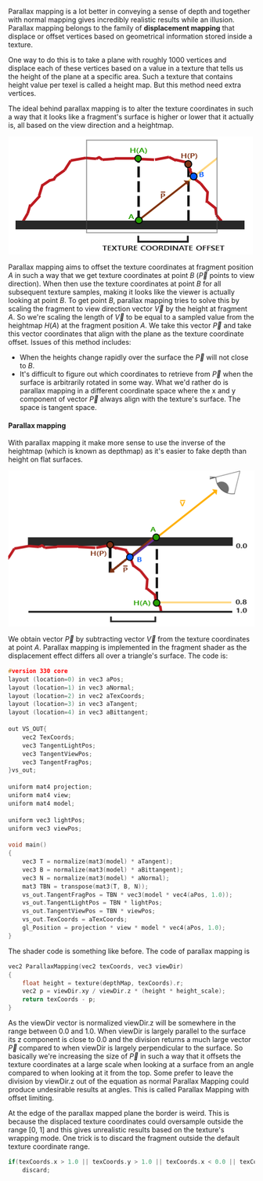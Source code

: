 Parallax mapping is a lot better in conveying a sense of depth and together with normal mapping gives incredibly realistic results while an illusion. Parallax mapping belongs to the family of **displacement mapping** that displace or offset vertices based on geometrical information stored inside a texture.

One way to do this is to take a plane with roughly 1000 vertices and displace each of these vertices based on a value in a texture that tells us the height of the plane at a specific area. Such a texture that contains height value per texel is called a height map. But this method need extra vertices.

The ideal behind parallax mapping is to alter the texture coordinates in such a way that it looks like a fragment's surface is higher or lower that it actually is, all based on the view direction and a heightmap.

![avatar](../image/parallax_mapping_scaled_height.png)

Parallax mapping aims to offset the texture coordinates at fragment position $A$ in such a way that we get texture coordinates at point $B$ ($\vec P$ points to view direction). When then use the texture coordinates at point $B$ for all subsequent texture samples, making it looks like the viewer is actually looking at point $B$. To get point $B$, parallax mapping tries to solve this by scaling the fragment to view direction vector $\vec V$ by the height at fragment $A$. So we're scaling the length of $\vec V$ to be equal to a sampled value from the heightmap $H(A)$ at the fragment position $A$. We take this vector $\vec P$ and take this vector coordinates that align with the plane as the texture coordinate offset. Issues of this method includes:

+ When the heights change rapidly over the surface the $\vec P$ will not close to $B$.
+ It's difficult to figure out which coordinates to retrieve from $\vec P$ when the surface is arbitrarily rotated in some way. What we'd rather do is parallax mapping in a different coordinate space where the x and y component of vector $\vec P$ always align with the texture's surface. The space is tangent space.

#### Parallax mapping

With parallax mapping it make more sense to use the inverse of the heightmap (which is known as depthmap) as it's easier to fake depth than height on flat surfaces.

![avatar](..\image\parallax_mapping_depth.png) 

We obtain vector $\vec P$ by subtracting vector $\vec V$ from the texture coordinates at point $A$. Parallax mapping is implemented in the fragment shader as the displacement effect differs all over a triangle's surface. The code is:

```c
#version 330 core
layout (location=0) in vec3 aPos;
layout (location=1) in vec3 aNormal;
layout (location=2) in vec2 aTexCoords;
layout (location=3) in vec3 aTangent;
layout (location=4) in vec3 aBittangent;

out VS_OUT{
	vec2 TexCoords;
	vec3 TangentLightPos;
	vec3 TangentViewPos;
	vec3 TangentFragPos;
}vs_out;

uniform mat4 projection;
uniform mat4 view;
uniform mat4 model;

uniform vec3 lightPos;
uniform vec3 viewPos;

void main()
{
	vec3 T = normalize(mat3(model) * aTangent);
	vec3 B = normalize(mat3(model) * aBittangent);
	vec3 N = normalize(mat3(model) * aNormal);
	mat3 TBN = transpose(mat3(T, B, N));
	vs_out.TangentFragPos = TBN * vec3(model * vec4(aPos, 1.0));
	vs_out.TangentLightPos = TBN * lightPos;
	vs_out.TangentViewPos = TBN * viewPos;
	vs_out.TexCoords = aTexCoords;
	gl_Position = projection * view * model * vec4(aPos, 1.0);
}
```

The shader code is something like before. The code of parallax mapping is

```c
vec2 ParallaxMapping(vec2 texCoords, vec3 viewDir)
{
    float height = texture(depthMap, texCoords).r;
    vec2 p = viewDir.xy / viewDir.z * (height * height_scale);
    return texCoords - p;
}
```

As the viewDir vector is normalized viewDir.z will be somewhere in the range between 0.0 and 1.0. When viewDir is largely parallel to the surface its z component is close to 0.0 and the division returns a much large vector $\vec P$ compared to when viewDir is largely perpendicular to the surface. So basically we're increasing the size of $\vec P$ in such a way that it offsets the texture coordinates at a large scale when looking at a surface from an angle compared to when looking at it from the top. Some prefer to leave the division by viewDir.z out of  the equation as normal Parallax Mapping could produce undesirable results at angles. This is called Parallax Mapping with offset limiting.

At the edge of the parallax mapped plane the border is weird. This is because the displaced texture coordinates could oversample outside the range [0, 1] and this gives unrealistic results based on the texture's wrapping mode. One trick is to discard the fragment outside the default texture coordinate range.

```c
if(texCoords.x > 1.0 || texCoords.y > 1.0 || texCoords.x < 0.0 || texCoords.y < 	0.0 ||)
	discard;
```

